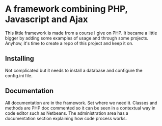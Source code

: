 # A framework combining PHP, Javascript and Ajax

This little framework is made from a course I give on PHP. It became a little bigger by adding some examples of usage and through some projects. Anyhow, it's time to create a repo of this project and keep it on.

## Installing

Not complicated but it needs to install a database and configure the config.ini file.

## Documentation

All documentation are in the framework. Set where we need it. Classes and methods are PHP doc commented so it can be seen in a contextual way in code editor such as Netbeans. The administration area has a documentation section explaining how code process works.
